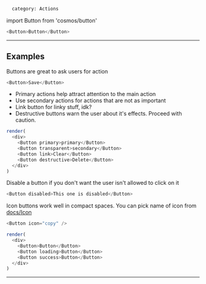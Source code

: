 ```meta
  category: Actions
```

import Button from 'cosmos/button'

```js props
<Button>Button</Button>
```

---

## Examples

Buttons are great to ask users for action

```js
<Button>Save</Button>
```

* Primary actions help attract attention to the main action
* Use secondary actions for actions that are not as important
* Link button for linky stuff, idk?
* Destructive buttons warn the user about it's effects. Proceed with caution.

```js multiple
render(
  <div>
    <Button primary>primary</Button>
    <Button transparent>secondary</Button>
    <Button link>Clear</Button>
    <Button destructive>Delete</Button>
  </div>
)
```

Disable a button if you don't want the user isn't allowed to click on it

```js
<Button disabled>This one is disabled</Button>
```

Icon buttons work well in compact spaces. You can pick name of icon from [docs/Icon](/docs/Icon)

```js
<Button icon="copy" />
```

```js multiple
render(
  <div>
    <Button>Button</Button>
    <Button loading>Button</Button>
    <Button success>Button</Button>
  </div>
)
```

---
